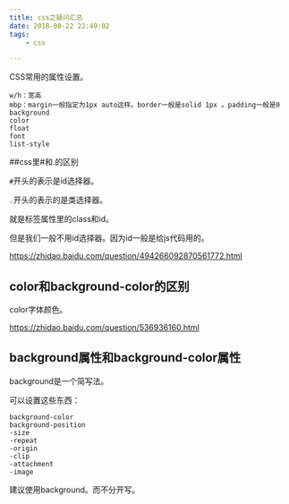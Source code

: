 ```yaml
---
title: css之疑问汇总
date: 2018-08-22 22:49:02
tags:
	- css

---
```




CSS常用的属性设置。

```
w/h：宽高
mbp：margin一般指定为1px auto这样。border一般是solid 1px 。padding一般是0 
background
color
float
font
list-style

```



##css里#和.的区别

`#`开头的表示是id选择器。

`.`开头的表示的是类选择器。

就是标签属性里的class和id。

但是我们一般不用id选择器。因为id一般是给js代码用的。

https://zhidao.baidu.com/question/494266092870561772.html



## color和background-color的区别

color字体颜色。

https://zhidao.baidu.com/question/536936160.html



## background属性和background-color属性

background是一个简写法。

可以设置这些东西：

```
background-color
background-position
-size
-repeat
-origin
-clip
-attachment
-image
```

建议使用background。而不分开写。



